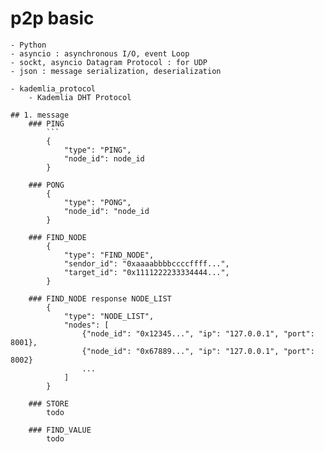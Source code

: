 # p2p basic 
    - Python 
    - asyncio : asynchronous I/O, event Loop
    - sockt, asyncio Datagram Protocol : for UDP
    - json : message serialization, deserialization

    - kademlia_protocol
        - Kademlia DHT Protocol

    ## 1. message
        ### PING 
            ```
            {
                "type": "PING",
                "node_id": node_id
            }
        
        ### PONG 
            { 
                "type": "PONG",
                "node_id": "node_id
            }

        ### FIND_NODE
            {
                "type": "FIND_NODE",
                "sendor_id": "0xaaaabbbbccccffff...",
                "target_id": "0x1111222233334444...",
            }
        
        ### FIND_NODE response NODE_LIST
            { 
                "type": "NODE_LIST",
                "nodes": [
                    {"node_id": "0x12345...", "ip": "127.0.0.1", "port": 8001},
                    {"node_id": "0x67889...", "ip": "127.0.0.1", "port": 8002}
                    ...
                ]
            }
        
        ### STORE
            todo
        
        ### FIND_VALUE
            todo
